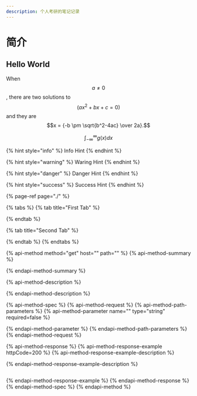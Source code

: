```yaml
---
description: 个人考研的笔记记录
---
```


# 简介

## Hello World

When $$a \ne 0$$, there are two solutions to $$(ax^2 + bx + c = 0)$$ and they are $$x = {-b \pm \sqrt{b^2-4ac} \over 2a}.$$

$$
\int_{-\infty}^\infty g(x) dx
$$

{% hint style="info" %}
Info Hint
{% endhint %}

{% hint style="warning" %}
Waring Hint
{% endhint %}

{% hint style="danger" %}
Danger Hint
{% endhint %}

{% hint style="success" %}
Success Hint
{% endhint %}

{% page-ref page="./" %}

{% tabs %}
{% tab title="First Tab" %}

{% endtab %}

{% tab title="Second Tab" %}

{% endtab %}
{% endtabs %}

{% api-method method="get" host="" path="" %}
{% api-method-summary %}

{% endapi-method-summary %}

{% api-method-description %}

{% endapi-method-description %}

{% api-method-spec %}
{% api-method-request %}
{% api-method-path-parameters %}
{% api-method-parameter name="" type="string" required=false %}

{% endapi-method-parameter %}
{% endapi-method-path-parameters %}
{% endapi-method-request %}

{% api-method-response %}
{% api-method-response-example httpCode=200 %}
{% api-method-response-example-description %}

{% endapi-method-response-example-description %}

```

```
{% endapi-method-response-example %}
{% endapi-method-response %}
{% endapi-method-spec %}
{% endapi-method %}

